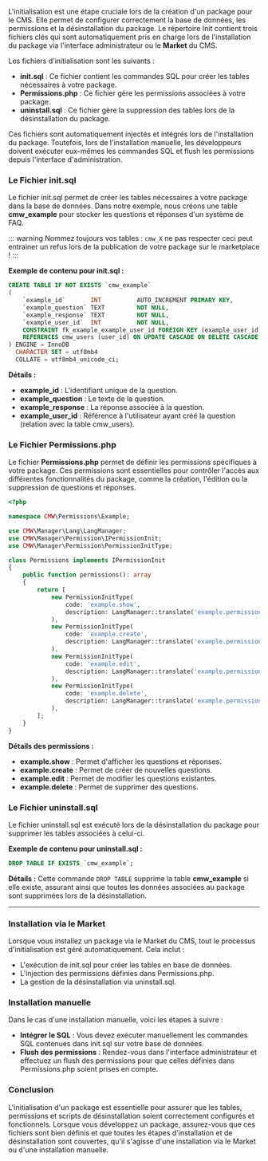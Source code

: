 L'initialisation est une étape cruciale lors de la création d'un package pour le CMS. Elle permet de configurer correctement la base de données, les permissions et la désinstallation du package. Le répertoire Init contient trois fichiers clés qui sont automatiquement pris en charge lors de l'installation du package via l'interface administrateur ou le **Market** du CMS.

Les fichiers d'initialisation sont les suivants :

- **init.sql** : Ce fichier contient les commandes SQL pour créer les tables nécessaires à votre package.
- **Permissions.php** : Ce fichier gère les permissions associées à votre package.
- **uninstall.sql** : Ce fichier gère la suppression des tables lors de la désinstallation du package.
  
Ces fichiers sont automatiquement injectés et intégrés lors de l'installation du package. Toutefois, lors de l'installation manuelle, les développeurs doivent exécuter eux-mêmes les commandes SQL et flush les permissions depuis l'interface d'administration.

### Le Fichier init.sql

Le fichier init.sql permet de créer les tables nécessaires à votre package dans la base de données. Dans notre exemple, nous créons une table **cmw_example** pour stocker les questions et réponses d'un système de FAQ.

::: warning
Nommez toujours vos tables : `cmw_X` ne pas respecter ceci peut entrainer un refus lors de la publication de votre package sur le marketplace !
:::

**Exemple de contenu pour init.sql :**
```sql
CREATE TABLE IF NOT EXISTS `cmw_example`
(
    `example_id`       INT          AUTO_INCREMENT PRIMARY KEY,
    `example_question` TEXT         NOT NULL,
    `example_response` TEXT         NOT NULL,
    `example_user_id`  INT          NOT NULL,
    CONSTRAINT fk_example_example_user_id FOREIGN KEY (example_user_id)
    REFERENCES cmw_users (user_id) ON UPDATE CASCADE ON DELETE CASCADE
) ENGINE = InnoDB
  CHARACTER SET = utf8mb4
  COLLATE = utf8mb4_unicode_ci;
```

**Détails :**
- **example_id** : L'identifiant unique de la question.
- **example_question** : Le texte de la question.
- **example_response** : La réponse associée à la question.
- **example_user_id** : Référence à l'utilisateur ayant créé la question (relation avec la table cmw_users).

### Le Fichier Permissions.php
Le fichier **Permissions.php** permet de définir les permissions spécifiques à votre package. Ces permissions sont essentielles pour contrôler l'accès aux différentes fonctionnalités du package, comme la création, l'édition ou la suppression de questions et réponses.

```php
<?php

namespace CMW\Permissions\Example;

use CMW\Manager\Lang\LangManager;
use CMW\Manager\Permission\IPermissionInit;
use CMW\Manager\Permission\PermissionInitType;

class Permissions implements IPermissionInit
{
    public function permissions(): array
    {
        return [
            new PermissionInitType(
                code: 'example.show',
                description: LangManager::translate('example.permissions.show'),
            ),
            new PermissionInitType(
                code: 'example.create',
                description: LangManager::translate('example.permissions.create'),
            ),
            new PermissionInitType(
                code: 'example.edit',
                description: LangManager::translate('example.permissions.edit'),
            ),
            new PermissionInitType(
                code: 'example.delete',
                description: LangManager::translate('example.permissions.delete'),
            ),
        ];
    }
}
```

**Détails des permissions :**
- **example.show** : Permet d'afficher les questions et réponses.
- **example.create** : Permet de créer de nouvelles questions.
- **example.edit** : Permet de modifier les questions existantes.
- **example.delete** : Permet de supprimer des questions.

### Le Fichier uninstall.sql
Le fichier uninstall.sql est exécuté lors de la désinstallation du package pour supprimer les tables associées à celui-ci.

**Exemple de contenu pour uninstall.sql :**
```sql
DROP TABLE IF EXISTS `cmw_example`;
```

**Détails :**
Cette commande `DROP TABLE` supprime la table **cmw_example** si elle existe, assurant ainsi que toutes les données associées au package sont supprimées lors de la désinstallation.

---

### Installation via le Market
Lorsque vous installez un package via le Market du CMS, tout le processus d'initialisation est géré automatiquement. Cela inclut :

- L'exécution de init.sql pour créer les tables en base de données.
- L'injection des permissions définies dans Permissions.php.
- La gestion de la désinstallation via uninstall.sql.

### Installation manuelle
Dans le cas d'une installation manuelle, voici les étapes à suivre :

- **Intégrer le SQL** : Vous devez exécuter manuellement les commandes SQL contenues dans init.sql sur votre base de données.
- **Flush des permissions** : Rendez-vous dans l'interface administrateur et effectuez un flush des permissions pour que celles définies dans Permissions.php soient prises en compte.

### Conclusion
L'initialisation d'un package est essentielle pour assurer que les tables, permissions et scripts de désinstallation soient correctement configurés et fonctionnels. Lorsque vous développez un package, assurez-vous que ces fichiers sont bien définis et que toutes les étapes d'installation et de désinstallation sont couvertes, qu'il s'agisse d'une installation via le Market ou d'une installation manuelle.